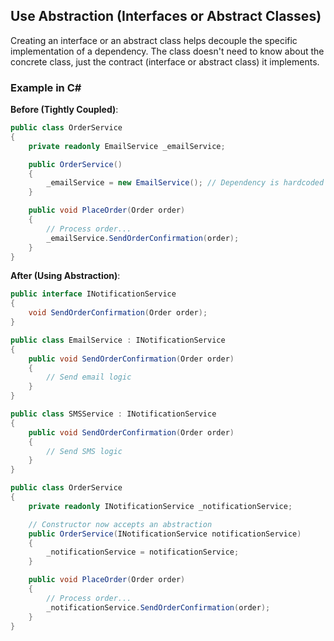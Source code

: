 ## Use Abstraction (Interfaces or Abstract Classes)
Creating an interface or an abstract class helps decouple the specific implementation of a dependency. The class doesn't need to know about the concrete class, just the contract (interface or abstract class) it implements.

### Example in C#
**Before (Tightly Coupled)**:
```csharp
public class OrderService
{
    private readonly EmailService _emailService;

    public OrderService()
    {
        _emailService = new EmailService(); // Dependency is hardcoded
    }

    public void PlaceOrder(Order order)
    {
        // Process order...
        _emailService.SendOrderConfirmation(order);
    }
}
```
**After (Using Abstraction)**:
```csharp
public interface INotificationService
{
    void SendOrderConfirmation(Order order);
}

public class EmailService : INotificationService
{
    public void SendOrderConfirmation(Order order)
    {
        // Send email logic
    }
}

public class SMSService : INotificationService
{
    public void SendOrderConfirmation(Order order)
    {
        // Send SMS logic
    }
}

public class OrderService
{
    private readonly INotificationService _notificationService;

    // Constructor now accepts an abstraction
    public OrderService(INotificationService notificationService)
    {
        _notificationService = notificationService;
    }

    public void PlaceOrder(Order order)
    {
        // Process order...
        _notificationService.SendOrderConfirmation(order);
    }
}
```